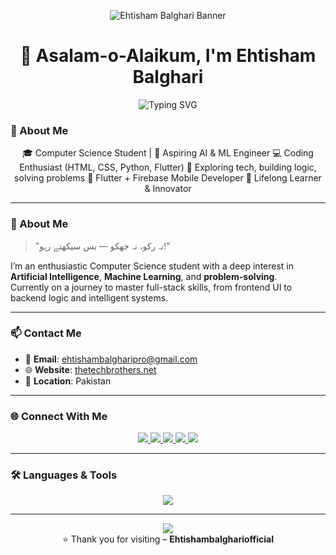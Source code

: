 <!-- GitHub Profile Banner -->
<p align="center">
  <img src="https://capsule-render.vercel.app/api?type=waving&color=0E6EB8&height=200&section=header&text=Ehtisham%20Balghari&fontSize=40&fontColor=ffffff" alt="Ehtisham Balghari Banner"/>
</p>

<h1 align="center">👋 Asalam-o-Alaikum, I'm Ehtisham Balghari</h1>

<p align="center">
  <img src="https://readme-typing-svg.herokuapp.com?font=Fira+Code&weight=700&size=22&duration=4000&pause=1000&center=true&width=500&lines=Computer+Science+Student;Aspiring+AI+%26+ML+Engineer;Coding+%26+Tech+Enthusiast;Passionate+Learner" alt="Typing SVG" />
</p>

### 🌟 About Me
<p align="center">
🎓 Computer Science Student | 🤖 Aspiring AI & ML Engineer  
💻 Coding Enthusiast (HTML, CSS, Python, Flutter)  
🚀 Exploring tech, building logic, solving problems  
📱 Flutter + Firebase Mobile Developer  
🧠 Lifelong Learner & Innovator  
</p>

---

### 🌟 About Me

> "نہ رکو، نہ جھکو — بس سیکھتے رہو!"

I’m an enthusiastic Computer Science student with a deep interest in **Artificial Intelligence**, **Machine Learning**, and **problem-solving**.  
Currently on a journey to master full-stack skills, from frontend UI to backend logic and intelligent systems.

---

### 📫 Contact Me

- 📧 **Email**: [ehtishambalgharipro@gmail.com](mailto:ehtishambalgharipro@gmail.com)  
- 🌐 **Website**: [thetechbrothers.net](https://thetechbrothers.net)  
- 📍 **Location**: Pakistan  

---

### 🌐 Connect With Me

<p align="center">
  <a href="https://github.com/ehtishambalghari">
    <img src="https://img.shields.io/badge/GitHub-171515?style=for-the-badge&logo=github&logoColor=white" />
  </a>
  <a href="https://www.youtube.com/channel/UCzvRaprYPhvAplMK36Gu0kw">
    <img src="https://img.shields.io/badge/YouTube-FF0000?style=for-the-badge&logo=youtube&logoColor=white" />
  </a>
  <a href="https://www.instagram.com/axif_taj">
    <img src="https://img.shields.io/badge/Instagram-E4405F?style=for-the-badge&logo=instagram&logoColor=white" />
  </a>
  <a href="https://fb.com/aaxiftaj">
    <img src="https://img.shields.io/badge/Facebook-1877F2?style=for-the-badge&logo=facebook&logoColor=white" />
  </a>
  <a href="https://twitter.com/axiftaj">
    <img src="https://img.shields.io/badge/Twitter-1DA1F2?style=for-the-badge&logo=twitter&logoColor=white" />
  </a>
</p>

---

### 🛠️ Languages & Tools

<p align="center">
  <img src="https://skillicons.dev/icons?i=html,css,python,flutter,dart,firebase,git,github,postman,figma,xd,vscode&perline=7" />
</p>

---


<p align="center">
  <img src="https://capsule-render.vercel.app/api?type=waving&color=0E6EB8&height=120&section=footer"/>
  <br>
  ⭐️ Thank you for visiting – <strong>Ehtishambalghariofficial</strong>
</p>

